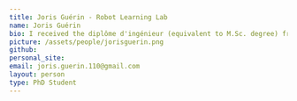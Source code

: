 ```yaml
---
title: Joris Guérin - Robot Learning Lab
name: Joris Guérin
bio: I received the diplôme d'ingénieur (equivalent to M.Sc. degree) from Arts et Métiers ParisTech and the M.Sc. in Industrial Engineering from Texas Tech University, both in 2015. I am currently a Ph.D student at Laboratoire des Sciences de l'Information et des Systèmes (LSIS), at Arts et Métiers ParisTech, Lille, France. I will be a visiting student at the Robot Learning Lab at Geogia Tech during fall 2017. My current research focuses on Reinforcement Learning and Computer Vision for Robotics manipulation as well as Clustering.
picture: /assets/people/jorisguerin.png
github: 
personal_site: 
email: joris.guerin.110@gmail.com
layout: person
type: PhD Student
---
```

